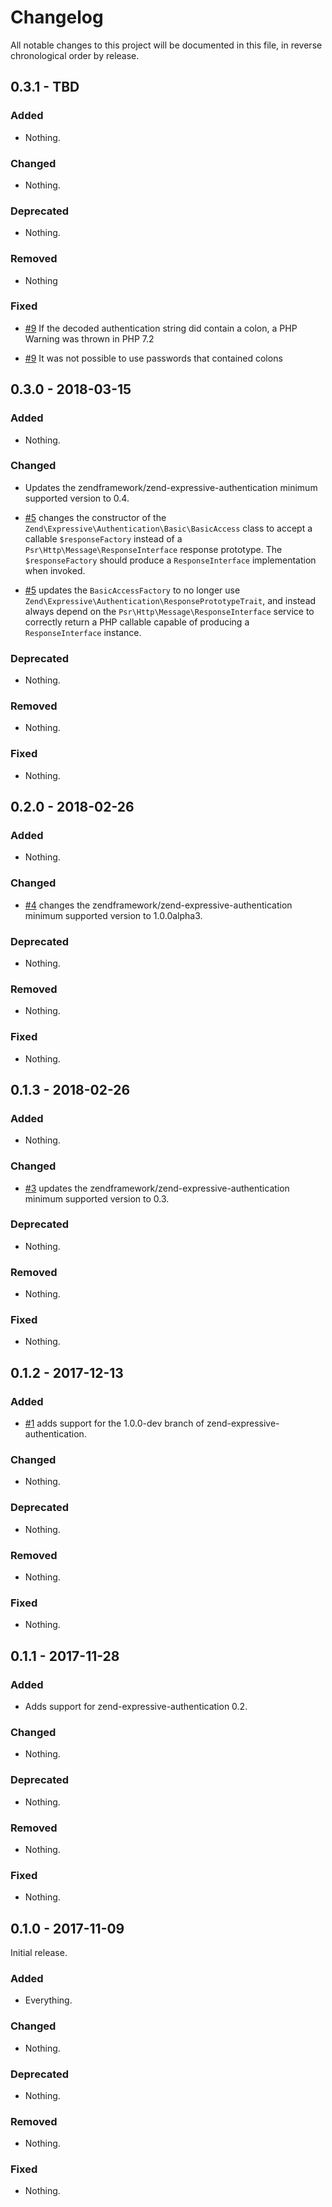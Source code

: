 # Changelog

All notable changes to this project will be documented in this file, in reverse chronological order by release.

## 0.3.1 - TBD

### Added

- Nothing.

### Changed

- Nothing.

### Deprecated

- Nothing.

### Removed

- Nothing

### Fixed

- [#9](https://github.com/zendframework/zend-expressive-authentication-basic/pull/9)
  If the decoded authentication string did contain a colon, a PHP Warning was thrown in PHP 7.2

- [#9](https://github.com/zendframework/zend-expressive-authentication-basic/pull/9)
  It was not possible to use passwords that contained colons
  
## 0.3.0 - 2018-03-15

### Added

- Nothing.

### Changed

- Updates the zendframework/zend-expressive-authentication minimum supported
  version to 0.4.

- [#5](https://github.com/zendframework/zend-expressive-authentication-basic/pull/5)
  changes the constructor of the `Zend\Expressive\Authentication\Basic\BasicAccess`
  class to accept a callable `$responseFactory` instead of a
  `Psr\Http\Message\ResponseInterface` response prototype. The
  `$responseFactory` should produce a `ResponseInterface` implementation when
  invoked.

- [#5](https://github.com/zendframework/zend-expressive-authentication-basic/pull/5)
  updates the `BasicAccessFactory` to no longer use
  `Zend\Expressive\Authentication\ResponsePrototypeTrait`, and instead always
  depend on the `Psr\Http\Message\ResponseInterface` service to correctly return
  a PHP callable capable of producing a `ResponseInterface` instance.

### Deprecated

- Nothing.

### Removed

- Nothing.

### Fixed

- Nothing.

## 0.2.0 - 2018-02-26

### Added

- Nothing.

### Changed

- [#4](https://github.com/zendframework/zend-expressive-authentication-basic/pull/4)
  changes the zendframework/zend-expressive-authentication minimum supported
  version to 1.0.0alpha3.

### Deprecated

- Nothing.

### Removed

- Nothing.

### Fixed

- Nothing.

## 0.1.3 - 2018-02-26

### Added

- Nothing.

### Changed

- [#3](https://github.com/zendframework/zend-expressive-authentication-basic/pull/3)
  updates the zendframework/zend-expressive-authentication minimum supported
  version to 0.3.

### Deprecated

- Nothing.

### Removed

- Nothing.

### Fixed

- Nothing.

## 0.1.2 - 2017-12-13

### Added

- [#1](https://github.com/zendframework/zend-expressive-authentication-basic/pull/1)
  adds support for the 1.0.0-dev branch of zend-expressive-authentication.

### Changed

- Nothing.

### Deprecated

- Nothing.

### Removed

- Nothing.

### Fixed

- Nothing.

## 0.1.1 - 2017-11-28

### Added

- Adds support for zend-expressive-authentication 0.2.

### Changed

- Nothing.

### Deprecated

- Nothing.

### Removed

- Nothing.

### Fixed

- Nothing.

## 0.1.0 - 2017-11-09

Initial release.

### Added

- Everything.

### Changed

- Nothing.

### Deprecated

- Nothing.

### Removed

- Nothing.

### Fixed

- Nothing.
